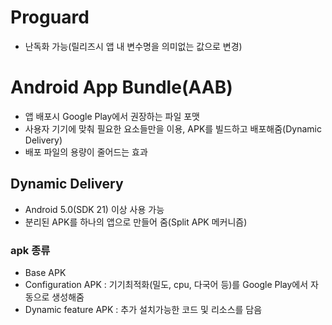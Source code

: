 # Proguard
* 난독화 가능(릴리즈시 앱 내 변수명을 의미없는 값으로 변경)

# Android App Bundle(AAB)
* 앱 배포시 Google Play에서 권장하는 파일 포맷
* 사용자 기기에 맞춰 필요한 요소들만을 이용, APK를 빌드하고 배포해줌(Dynamic Delivery)
* 배포 파일의 용량이 줄어드는 효과

## Dynamic Delivery
* Android 5.0(SDK 21) 이상 사용 가능
* 분리된 APK를 하나의 앱으로 만들어 줌(Split APK 메커니즘)

### apk 종류
* Base APK
* Configuration APK : 기기최적화(밀도, cpu, 다국어 등)를 Google Play에서 자동으로 생성해줌
* Dynamic feature APK : 추가 설치가능한 코드 및 리소스를 담음
